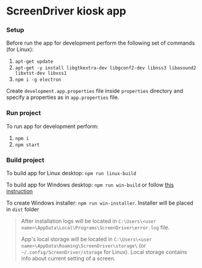 
# ScreenDriver kiosk app

### Setup
Before run the app for development perform the following set of commands (for Linux):

1. `apt-get update`
1. `apt-get -y install libgtkextra-dev libgconf2-dev libnss3 libasound2 libxtst-dev libxss1`
1. `npm i -g electron`

Create `development.app.properties` file inside `properties` directory and specify a properties as in `app.properties` file.

### Run project 

To run app for development perform:
 
1. `npm i`
1. `npm start`

### Build project

To build app for Linux desktop: `npm run linux-build`

To build app for Windows desktop: `npm run win-build` or follow [this instruction](https://github.com/electron-userland/electron-packager#building-windows-apps-from-non-windows-platforms)

To create Windows installer: `npm run win-installer`. Installer will be placed in `dist` folder  

> After installation logs will be located in `C:\Users\<user name>\AppData\Local\Programs\ScreenDriver\error.log` file. 
>
> App's local storage will be located in `C:\Users\<user name>\AppData\Roaming\ScreenDriver\storage\` (or `~/.config/ScreenDriver/storage` for Linux). Local storage contains info about current setting of a screen.
